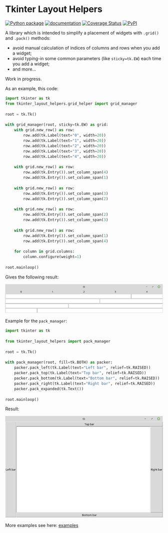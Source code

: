 # Tkinter Layout Helpers

[![Python package](https://github.com/insolor/tkinter-layout-helpers/actions/workflows/python-tests.yml/badge.svg)](https://github.com/insolor/tkinter-layout-helpers/actions/workflows/python-tests.yml)
[![documentation](https://img.shields.io/badge/docs-mkdocs-708FCC.svg?style=flat)](https://insolor.github.io/tkinter-layout-helpers/)
[![Coverage Status](https://coveralls.io/repos/github/insolor/tkinter-layout-helpers/badge.svg?branch=master)](https://coveralls.io/github/insolor/tkinter-layout-helpers?branch=master)
[![PyPI](https://img.shields.io/pypi/v/tkinter-layout-helpers)](https://pypi.org/project/tkinter-layout-helpers/)

A library which is intended to simplify a placement of widgets with `.grid()` and `.pack()` methods:

- avoid manual calculation of indices of columns and rows when you add a widget;
- avoid typing-in some common parameters (like `sticky=tk.EW`) each time you add a widget;
- and more...

Work in progress.

As an example, this code:

```python
import tkinter as tk
from tkinter_layout_helpers.grid_helper import grid_manager

root = tk.Tk()

with grid_manager(root, sticky=tk.EW) as grid:
    with grid.new_row() as row:
        row.add(tk.Label(text="0", width=20))
        row.add(tk.Label(text="1", width=20))
        row.add(tk.Label(text="2", width=20))
        row.add(tk.Label(text="3", width=20))
        row.add(tk.Label(text="4", width=20))

    with grid.new_row() as row:
        row.add(tk.Entry()).set_column_span(4)
        row.add(tk.Entry()).set_column_span(1)
    
    with grid.new_row() as row:
        row.add(tk.Entry()).set_column_span(3)
        row.add(tk.Entry()).set_column_span(2)
    
    with grid.new_row() as row:
        row.add(tk.Entry()).set_column_span(2)
        row.add(tk.Entry()).set_column_span(3)

    with grid.new_row() as row:
        row.add(tk.Entry()).set_column_span(1)
        row.add(tk.Entry()).set_column_span(4)

    for column in grid.columns:
        column.configure(weight=1)

root.mainloop()
```

Gives the following result:

![image](https://github.com/insolor/tkinter-layout-helpers/raw/master/assets/staircase.png)

Example for the `pack_manager`:

```python
import tkinter as tk

from tkinter_layout_helpers import pack_manager

root = tk.Tk()

with pack_manager(root, fill=tk.BOTH) as packer:
    packer.pack_left(tk.Label(text="Left bar", relief=tk.RAISED))
    packer.pack_top(tk.Label(text="Top bar", relief=tk.RAISED))
    packer.pack_bottom(tk.Label(text="Bottom bar", relief=tk.RAISED))
    packer.pack_right(tk.Label(text="Right bar", relief=tk.RAISED))
    packer.pack_expanded(tk.Text())

root.mainloop()
```

Result:

![image](https://github.com/insolor/tkinter-layout-helpers/raw/master/assets/pack_sidebars.png)

More examples see here: [examples](https://github.com/insolor/tkinter_layout_helpers/tree/master/examples)
